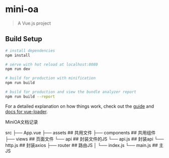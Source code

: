 # mini-oa

> A Vue.js project

## Build Setup

``` bash
# install dependencies
npm install

# serve with hot reload at localhost:8080
npm run dev

# build for production with minification
npm run build

# build for production and view the bundle analyzer report
npm run build --report
```

For a detailed explanation on how things work, check out the [guide](http://vuejs-templates.github.io/webpack/) and [docs for vue-loader](http://vuejs.github.io/vue-loader).


MiniOA文档记录



src
├── App.vue
├── assets        ## 共用文件
├── components    ## 共用组件
├── views         ## 页面文件
└── api           ## 封装文件的JS 
    └── api.js    ## 封装api
    └── http.js   ## 封装axios
├── router        ## 路由JS
│   └── index.js
└── main.js       ## 主JS